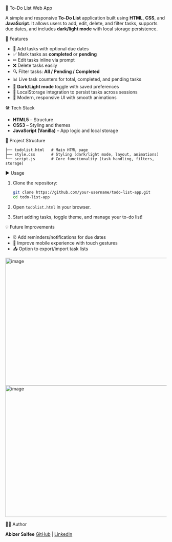 📌 To-Do List Web App

A simple and responsive **To-Do List** application built using **HTML**, **CSS**, and **JavaScript**.
It allows users to add, edit, delete, and filter tasks, supports due dates, and includes **dark/light mode** with local storage persistence.

🚀 Features

* 📝 Add tasks with optional due dates
* ✅ Mark tasks as **completed** or **pending**
* ✏ Edit tasks inline via prompt
* ❌ Delete tasks easily
* 🔍 Filter tasks: **All / Pending / Completed**
* 📊 Live task counters for total, completed, and pending tasks
* 🌙 **Dark/Light mode** toggle with saved preferences
* 💾 LocalStorage integration to persist tasks across sessions
* 🎨 Modern, responsive UI with smooth animations

🛠️ Tech Stack

* **HTML5** – Structure
* **CSS3** – Styling and themes
* **JavaScript (Vanilla)** – App logic and local storage

📂 Project Structure

```
├── todolist.html   # Main HTML page  
├── style.css       # Styling (dark/light mode, layout, animations)  
└── script.js       # Core functionality (task handling, filters, storage)  
```

▶️ Usage

1. Clone the repository:

   ```bash
   git clone https://github.com/your-username/todo-list-app.git
   cd todo-list-app
   ```
2. Open `todolist.html` in your browser.
3. Start adding tasks, toggle theme, and manage your to-do list!

💡 Future Improvements

* ⏰ Add reminders/notifications for due dates
* 📱 Improve mobile experience with touch gestures
* 📤 Option to export/import task lists

<img width="677" height="397" alt="image" src="https://github.com/user-attachments/assets/a58fca1a-1e4c-429e-8d48-0410ab259b81" />
<img width="701" height="410" alt="image" src="https://github.com/user-attachments/assets/31d4208a-706f-4563-bd21-1b355820f756" />

🧑‍💻 Author

**Abizer Saifee**
[GitHub](https://github.com/ABIZER-web) | [LinkedIn]([www.linkedin.com/in/mr-abizer-saify-a3b936278](https://www.linkedin.com/in/mr-abizer-saify-a3b936278?utm_source=share&utm_campaign=share_via&utm_content=profile&utm_medium=android_app))

